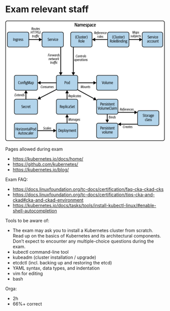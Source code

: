 # Exam relevant staff
![Alt text](../images/02-Certification/image.png)

Pages allowed during exam
- https://kubernetes.io/docs/home/
- https://github.com/kubernetes/
- https://kubernetes.io/blog/


Exam FAQ: 
- https://docs.linuxfoundation.org/tc-docs/certification/faq-cka-ckad-cks
- https://docs.linuxfoundation.org/tc-docs/certification/tips-cka-and-ckad#cka-and-ckad-environment 
- https://kubernetes.io/docs/tasks/tools/install-kubectl-linux/#enable-shell-autocompletion 



Tools to be aware of:
- The exam may ask you to install a Kubernetes cluster from scratch. Read up
on the basics of Kubernetes and its architectural components. Don’t expect to
encounter any multiple-choice questions during the exam.
- kubectl command-line tool
- kubeadm (cluster installation / upgrade)
- etcdctl (incl. backing up and restoring the etcd)
- YAML syntax, data types, and indentation
- vim for editing
- bash


Orga:
- 2h
- 66%+ correct

